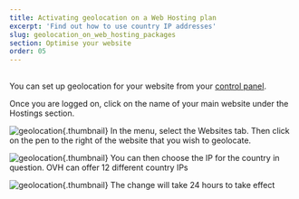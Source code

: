 ```yaml
---
title: Activating geolocation on a Web Hosting plan
excerpt: 'Find out how to use country IP addresses'
slug: geolocation_on_web_hosting_packages
section: Optimise your website
order: 05
---
```



## 
You can set up geolocation for your website from your [control panel](https://www.ovh.com/auth/?action=gotomanager&from=https://www.ovh.co.uk/&ovhSubsidiary=GB).

Once you are logged on, click on the name of your main website under the Hostings section.

![geolocation](images/2792.png){.thumbnail}
In the menu, select the Websites tab.
Then click on the pen to the right of the website that you wish to geolocate.

![geolocation](images/2793.png){.thumbnail}
You can then choose the IP for the country in question. 
OVH can offer 12 different country IPs

![geolocation](images/2794.png){.thumbnail}
The change will take 24 hours to take effect

